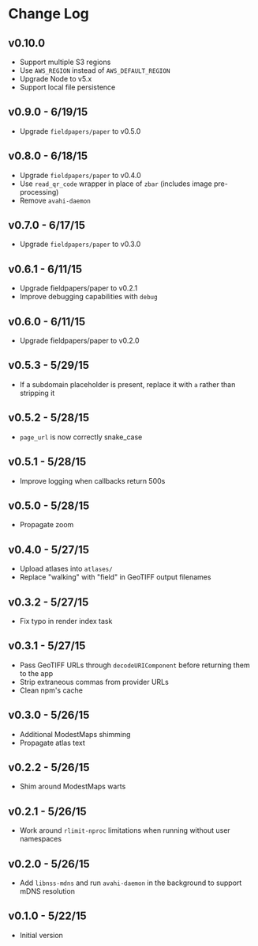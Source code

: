 # Change Log

## v0.10.0

* Support multiple S3 regions
* Use `AWS_REGION` instead of `AWS_DEFAULT_REGION`
* Upgrade Node to v5.x
* Support local file persistence

## v0.9.0 - 6/19/15

* Upgrade `fieldpapers/paper` to v0.5.0

## v0.8.0 - 6/18/15

* Upgrade `fieldpapers/paper` to v0.4.0
* Use `read_qr_code` wrapper in place of `zbar` (includes image pre-processing)
* Remove `avahi-daemon`

## v0.7.0 - 6/17/15

* Upgrade `fieldpapers/paper` to v0.3.0

## v0.6.1 - 6/11/15

* Upgrade fieldpapers/paper to v0.2.1
* Improve debugging capabilities with `debug`

## v0.6.0 - 6/11/15

* Upgrade fieldpapers/paper to v0.2.0

## v0.5.3 - 5/29/15

* If a subdomain placeholder is present, replace it with `a` rather than
  stripping it

## v0.5.2 - 5/28/15

* `page_url` is now correctly snake\_case

## v0.5.1 - 5/28/15

* Improve logging when callbacks return 500s

## v0.5.0 - 5/28/15

* Propagate zoom

## v0.4.0 - 5/27/15

* Upload atlases into `atlases/`
* Replace "walking" with "field" in GeoTIFF output filenames

## v0.3.2 - 5/27/15

* Fix typo in render index task

## v0.3.1 - 5/27/15

* Pass GeoTIFF URLs through `decodeURIComponent` before returning them to the
  app
* Strip extraneous commas from provider URLs
* Clean npm's cache

## v0.3.0 - 5/26/15

* Additional ModestMaps shimming
* Propagate atlas text

## v0.2.2 - 5/26/15

* Shim around ModestMaps warts

## v0.2.1 - 5/26/15

* Work around `rlimit-nproc` limitations when running without user namespaces

## v0.2.0 - 5/26/15

* Add `libnss-mdns` and run `avahi-daemon` in the background to support mDNS
  resolution

## v0.1.0 - 5/22/15

* Initial version
